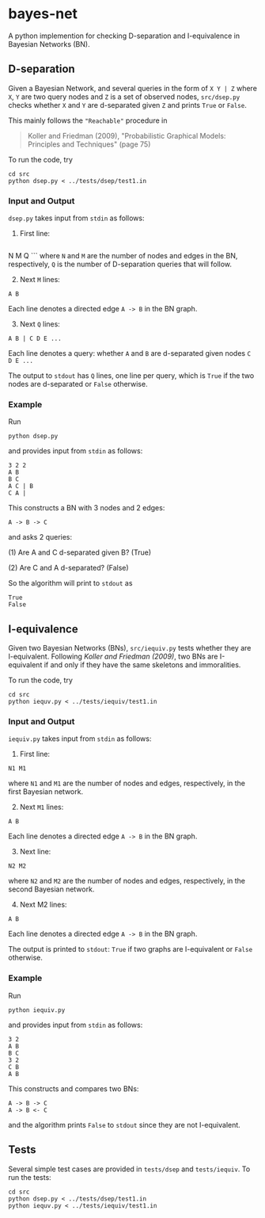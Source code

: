 # bayes-net
A python implemention for checking D-separation and I-equivalence in Bayesian Networks (BN). 

## D-separation
Given a Bayesian Network, and several queries in the form of `X Y | Z`
where `X`, `Y` are two query nodes and `Z` is a set of observed nodes,
`src/dsep.py` checks whether `X` and `Y` are d-separated given `Z` and prints `True` or `False`.

This mainly follows the `"Reachable"` procedure in 
> Koller and Friedman (2009), "Probabilistic Graphical Models: Principles and Techniques" (page 75)

To run the code, try
```
cd src
python dsep.py < ../tests/dsep/test1.in
```


### Input and Output
`dsep.py` takes input from `stdin` as follows:

1. First line: 
    ```
N M Q
    ```
  where `N` and `M` are the number of nodes and edges in the BN, respectively,
  `Q` is the number of D-separation queries that will follow.
  
2. Next `M` lines: 
  ```
  A B
  ```
  Each line denotes a directed edge `A -> B` in the BN graph.
  
3. Next `Q` lines: 
  ```
  A B | C D E ...
  ```
  Each line denotes a query: whether `A` and `B` are d-separated given nodes `C D E ...`
  
The output to `stdout` has `Q` lines, one line per query, 
which is `True` if the two nodes are d-separated or `False` otherwise.

### Example
Run
```
python dsep.py 
```
and provides input from `stdin` as follows:
```
3 2 2
A B
B C
A C | B
C A |
```
This constructs a BN with 3 nodes and 2 edges:
```
A -> B -> C
```
and asks 2 queries:

  (1) Are A and C d-separated given B? (True)
  
  (2) Are C and A d-separated? (False)

So the algorithm will print to `stdout` as
```
True
False
```

## I-equivalence
Given two Bayesian Networks (BNs), `src/iequiv.py` tests whether they are I-equivalent.
Following *Koller and Friedman (2009)*, two BNs are I-equivalent if and only if they have the same skeletons and immoralities.

To run the code, try
```
cd src
python iequv.py < ../tests/iequiv/test1.in
```

### Input and Output

`iequiv.py` takes input from `stdin` as follows:

1. First line: 
  ```
  N1 M1
  ```
  where `N1` and `M1` are the number of nodes and edges, respectively, in the first Bayesian network.

2. Next `M1` lines: 
  ```
  A B
  ```
  Each line denotes a directed edge `A -> B` in the BN graph.

3. Next line: 
  ```
  N2 M2
  ```
   where `N2` and `M2` are the number of nodes and edges, respectively, in the second Bayesian network.

4. Next M2 lines: 
  ```
  A B
  ```
  Each line denotes a directed edge `A -> B` in the BN graph.

The output is printed to `stdout`: `True` if two graphs are I-equivalent or `False` otherwise.


### Example
Run
```
python iequiv.py 
```
and provides input from `stdin` as follows:
```
3 2
A B
B C
3 2
C B
A B
```
This constructs and compares two BNs:
```
A -> B -> C
A -> B <- C
```
and the algorithm prints `False` to `stdout` since they are not I-equivalent.

## Tests
Several simple test cases are provided in `tests/dsep` and `tests/iequiv`. To run the tests:
```
cd src
python dsep.py < ../tests/dsep/test1.in
python iequv.py < ../tests/iequiv/test1.in
```
